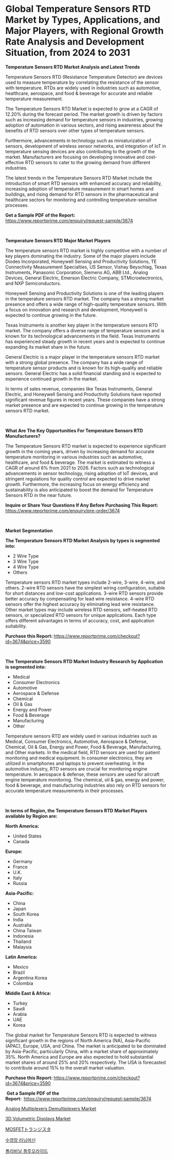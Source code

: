 <p><h1>Global Temperature Sensors RTD Market by Types, Applications, and Major Players, with Regional Growth Rate Analysis and Development Situation, from 2024 to 2031</h1></p><p><strong>Temperature Sensors RTD Market Analysis and Latest Trends</strong></p>
<p><p>Temperature Sensors RTD (Resistance Temperature Detector) are devices used to measure temperature by correlating the resistance of the sensor with temperature. RTDs are widely used in industries such as automotive, healthcare, aerospace, and food & beverage for accurate and reliable temperature measurement.</p><p>The Temperature Sensors RTD Market is expected to grow at a CAGR of 12.20% during the forecast period. The market growth is driven by factors such as increasing demand for temperature sensors in industries, growing adoption of automation in various sectors, and rising awareness about the benefits of RTD sensors over other types of temperature sensors.</p><p>Furthermore, advancements in technology such as miniaturization of sensors, development of wireless sensor networks, and integration of IoT in temperature sensing devices are also contributing to the growth of the market. Manufacturers are focusing on developing innovative and cost-effective RTD sensors to cater to the growing demand from different industries.</p><p>The latest trends in the Temperature Sensors RTD Market include the introduction of smart RTD sensors with enhanced accuracy and reliability, increasing adoption of temperature measurement in smart homes and buildings, and rising demand for RTD sensors in the pharmaceutical and healthcare sectors for monitoring and controlling temperature-sensitive processes.</p></p>
<p><strong>Get a Sample PDF of the Report:&nbsp;</strong> <a href="https://www.reportprime.com/enquiry/request-sample/3674">https://www.reportprime.com/enquiry/request-sample/3674</a></p>
<p>&nbsp;</p>
<p><strong>Temperature Sensors RTD Major Market Players</strong></p>
<p><p>The temperature sensors RTD market is highly competitive with a number of key players dominating the industry. Some of the major players include Diodes Incorporated, Honeywell Sensing and Productivity Solutions, TE Connectivity Measurement Specialties, US Sensor, Vishay Beyschlag, Texas Instruments, Panasonic Corporation, Siemens AG, ABB Ltd., Analog Devices, General Electric, Emerson Electric Company, STMicroelectronics, and NXP Semiconductors.</p><p>Honeywell Sensing and Productivity Solutions is one of the leading players in the temperature sensors RTD market. The company has a strong market presence and offers a wide range of high-quality temperature sensors. With a focus on innovation and research and development, Honeywell is expected to continue growing in the future. </p><p>Texas Instruments is another key player in the temperature sensors RTD market. The company offers a diverse range of temperature sensors and is known for its technological advancements in the field. Texas Instruments has experienced steady growth in recent years and is expected to continue expanding its market share in the future.</p><p>General Electric is a major player in the temperature sensors RTD market with a strong global presence. The company has a wide range of temperature sensor products and is known for its high-quality and reliable sensors. General Electric has a solid financial standing and is expected to experience continued growth in the market.</p><p>In terms of sales revenue, companies like Texas Instruments, General Electric, and Honeywell Sensing and Productivity Solutions have reported significant revenue figures in recent years. These companies have a strong market presence and are expected to continue growing in the temperature sensors RTD market.</p></p>
<p>&nbsp;</p>
<p><strong>What Are The Key Opportunities For Temperature Sensors RTD Manufacturers?</strong></p>
<p><p>The Temperature Sensors RTD market is expected to experience significant growth in the coming years, driven by increasing demand for accurate temperature monitoring in various industries such as automotive, healthcare, and food & beverage. The market is estimated to witness a CAGR of around 6% from 2021 to 2026. Factors such as technological advancements in sensor technology, rising adoption of IoT devices, and stringent regulations for quality control are expected to drive market growth. Furthermore, the increasing focus on energy efficiency and sustainability is also anticipated to boost the demand for Temperature Sensors RTD in the near future.</p></p>
<p><strong>Inquire or Share Your Questions If Any Before Purchasing This Report:</strong> <a href="https://www.reportprime.com/enquiry/pre-order/3674">https://www.reportprime.com/enquiry/pre-order/3674</a></p>
<p>&nbsp;</p>
<p><strong>Market Segmentation</strong></p>
<p><strong>The Temperature Sensors RTD Market Analysis by types is segmented into:</strong></p>
<p><ul><li>2 Wire Type</li><li>3 Wire Type</li><li>4 Wire Type</li><li>Others</li></ul></p>
<p><p>Temperature sensors RTD market types include 2-wire, 3-wire, 4-wire, and others. 2-wire RTD sensors have the simplest wiring configuration, suitable for short distances and low-cost applications. 3-wire RTD sensors provide better accuracy by compensating for lead wire resistance. 4-wire RTD sensors offer the highest accuracy by eliminating lead wire resistance. Other market types may include wireless RTD sensors, self-heated RTD sensors, or specialized RTD sensors for unique applications. Each type offers different advantages in terms of accuracy, cost, and application suitability.</p></p>
<p><strong>Purchase this Report:&nbsp;</strong><a href="https://www.reportprime.com/checkout?id=3674&price=3590">https://www.reportprime.com/checkout?id=3674&price=3590</a></p>
<p>&nbsp;</p>
<p><strong>The Temperature Sensors RTD Market Industry Research by Application is segmented into:</strong></p>
<p><ul><li>Medical</li><li>Consumer Electronics</li><li>Automotive</li><li>Aerospace & Defense</li><li>Chemical</li><li>Oil & Gas</li><li>Energy and Power</li><li>Food & Beverage</li><li>Manufacturing</li><li>Other</li></ul></p>
<p><p>Temperature sensors RTD are widely used in various industries such as Medical, Consumer Electronics, Automotive, Aerospace & Defense, Chemical, Oil & Gas, Energy and Power, Food & Beverage, Manufacturing, and Other markets. In the medical field, RTD sensors are used for patient monitoring and medical equipment. In consumer electronics, they are utilized in smartphones and laptops to prevent overheating. In the automotive industry, RTD sensors are crucial for monitoring engine temperature. In aerospace & defense, these sensors are used for aircraft engine temperature monitoring. The chemical, oil & gas, energy and power, food & beverage, and manufacturing industries also rely on RTD sensors for accurate temperature measurements in their processes.</p></p>
<p>&nbsp;</p>
<p><strong>In terms of Region, the Temperature Sensors RTD Market Players available by Region are:</strong></p>
<p>
    <p> <strong> North America: </strong>
        <ul>
            <li>United States</li>
            <li>Canada</li>
        </ul>
        </p> 
    <p> <strong> Europe: </strong>
        <ul>
            <li>Germany</li>
            <li>France</li>
            <li>U.K.</li>
            <li>Italy</li>
            <li>Russia</li>
        </ul>
        </p> 
    <p> <strong> Asia-Pacific: </strong>
        <ul>
            <li>China</li>
            <li>Japan</li>
            <li>South Korea</li>
            <li>India</li>
            <li>Australia</li>
            <li>China Taiwan</li>
            <li>Indonesia</li>
            <li>Thailand</li>
            <li>Malaysia</li>
        </ul>
        </p> 
    <p> <strong> Latin America: </strong>
        <ul>
            <li>Mexico</li>
            <li>Brazil</li>
            <li>Argentina Korea</li>
            <li>Colombia</li>
        </ul>
        </p> 
    <p> <strong> Middle East & Africa: </strong>
        <ul>
            <li>Turkey</li>
            <li>Saudi</li>
            <li>Arabia</li>
            <li>UAE</li>
            <li>Korea</li>
        </ul>
    </p>
    </p>
<p><p>The global market for Temperature Sensors RTD is expected to witness significant growth in the regions of North America (NA), Asia-Pacific (APAC), Europe, USA, and China. The market is anticipated to be dominated by Asia-Pacific, particularly China, with a market share of approximately 35%. North America and Europe are also expected to hold substantial market shares of around 25% and 20% respectively. The USA is forecasted to contribute around 15% to the overall market valuation.</p></p>
<p><strong>Purchase this Report: </strong><a href="https://www.reportprime.com/checkout?id=3674&price=3590">https://www.reportprime.com/checkout?id=3674&price=3590</a></p>
<p>&nbsp;<strong>Get a Sample PDF of the Report:&nbsp;&nbsp;</strong><a href="https://www.reportprime.com/enquiry/request-sample/3674">https://www.reportprime.com/enquiry/request-sample/3674</a></p>
<p><strong></strong></p>
<p><p><a href="https://github.com/Angelnienowdseej3e45z3p8c/Market-Research-Report-List-1/blob/main/analog-multiplexers-demultiplexers-market.md">Analog Multiplexers Demultiplexers Market</a></p><p><a href="https://github.com/brentleyjimmiealvaradoz4l1rea/Market-Research-Report-List-1/blob/main/3d-volumetric-displays-market.md">3D Volumetric Displays Market</a></p><p><a href="https://github.com/gfggqjbfys368009/Market-Research-Report-List-1/blob/main/474173414583.md">MOSFETトランジスタ</a></p><p><a href="https://medium.com/@kennayundt/%EC%88%98%EC%98%81%EC%9E%A5-%ED%8A%B8%EB%A0%88%EB%93%9C%EB%B0%80-%EC%8B%9C%EC%9E%A5-%EB%B3%B4%EA%B3%A0%EC%84%9C%EB%8A%94-%EC%9D%B4-%EC%8B%9C%EC%9E%A5%EC%9D%98-%EC%B5%9C%EC%8B%A0-%ED%8A%B8%EB%A0%8C%EB%93%9C%EC%99%80-%EC%84%B1%EC%9E%A5-%EA%B8%B0%ED%9A%8C%EB%A5%BC-%EB%B3%B4%EC%97%AC%EC%A4%8D%EB%8B%88%EB%8B%A4-57f65e740421">수영장 러닝머신</a></p><p><a href="https://medium.com/@kenyonjohns/%ED%8F%B4%EB%A6%AC%EB%B9%84%EB%8B%90-%ED%94%8C%EB%A3%A8%EC%98%A4%EB%9D%BC%EC%9D%B4%EB%93%9C-%EC%8B%9C%EC%9E%A5-%EA%B2%BD%EC%9F%81-%EB%B6%84%EC%84%9D-%EC%8B%9C%EC%9E%A5-%ED%8A%B8%EB%A0%8C%EB%93%9C-%EB%B0%8F-2031%EB%85%84%EA%B9%8C%EC%A7%80%EC%9D%98-%EC%98%88%EC%B8%A1-9d35200ac824">폴리비닐 플루오라이드</a></p></p>